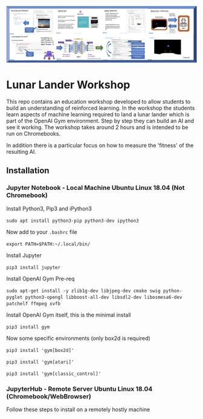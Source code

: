 
![Lunar Lander Workshop](images/LunarLanderBanner.png)

# Lunar Lander Workshop

This repo contains an education workshop developed to allow students to build an understanding of reinforced learning. In the workshop the students learn aspects of machine learning required to land a lunar lander which is part of the OpenAI Gym environment. Step by step they can build an AI and see it working. The workshop takes around 2 hours and is intended to be run on Chromebooks. 

In addition there is a particular focus on how to measure the 'fitness' of the resulting AI. 



## Installation

### Jupyter Notebook - Local Machine Ubuntu Linux 18.04 (Not Chromebook)

Install Python3, Pip3 and iPython3

`sudo apt install python3-pip python3-dev ipython3`

Now add to your `.bashrc` file

`export PATH=$PATH:~/.local/bin/`

Install Jupyter

`pip3 install jupyter`

Install OpenAI Gym Pre-req

`sudo apt-get install -y zlib1g-dev libjpeg-dev cmake swig python-pyglet python3-opengl libboost-all-dev libsdl2-dev libosmesa6-dev patchelf ffmpeg xvfb`


Install OpenAI Gym itself, this is the minimal install

`pip3 install gym`

Now some specific environments (only box2d is required)

`pip3 install 'gym[box2d]'`

`pip3 install 'gym[atari]'`

`pip3 install 'gym[classic_control]'`

### JupyterHub - Remote Server Ubuntu Linux 18.04 (Chromebook/WebBrowser)
Follow these steps to install on a remotely hostly machine 







